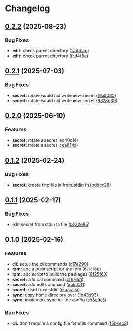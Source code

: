 # Changelog

## [0.2.2](https://github.com/joshuachp/mctl/compare/v0.2.1...v0.2.2) (2025-08-23)


### Bug Fixes

* **edit:** check parent directory ([17a0bcc](https://github.com/joshuachp/mctl/commit/17a0bccdd0d40b8388ba0f050390dd976b75fb7d))
* **edit:** check parent directory ([fcd4f5a](https://github.com/joshuachp/mctl/commit/fcd4f5a79fc726f254ae3937a0a2a192c0df3be0))

## [0.2.1](https://github.com/joshuachp/mctl/compare/v0.2.0...v0.2.1) (2025-07-03)


### Bug Fixes

* **secret:** rotate would not write new secret ([f8a9d85](https://github.com/joshuachp/mctl/commit/f8a9d8571e6a8d500e119553f2f74a8d12ee6aa2))
* **secret:** rotate would not write new secret ([9328e39](https://github.com/joshuachp/mctl/commit/9328e3916d6781299d68666ef6fe54d09705ffad))

## [0.2.0](https://github.com/joshuachp/mctl/compare/v0.1.2...v0.2.0) (2025-06-10)


### Features

* **secret:** rotate a secret ([ec40c14](https://github.com/joshuachp/mctl/commit/ec40c1499842e5a01c6c6ceae7b9d7368226bae7))
* **secret:** rotate a secret ([cea814d](https://github.com/joshuachp/mctl/commit/cea814d937ef9e96c2a7610d005387508a305a9b))

## [0.1.2](https://github.com/joshuachp/mctl/compare/v0.1.1...v0.1.2) (2025-02-24)


### Bug Fixes

* **secret:** create tmp file in from_stdin fn ([bddcc28](https://github.com/joshuachp/mctl/commit/bddcc28ca6a2d3ffe7f974c69e64f7c9b9bf5276))

## [0.1.1](https://github.com/joshuachp/mctl/compare/v0.1.0...v0.1.1) (2025-02-17)


### Bug Fixes

* edit secret from stdin to file ([b522e85](https://github.com/joshuachp/mctl/commit/b522e85f056082020fdcb26618bb4515ec81882b))

## 0.1.0 (2025-02-16)


### Features

* **cli:** setup the cli commands ([c17e290](https://github.com/joshuachp/mctl/commit/c17e29050865851a513e076a0078bdfb33945dde))
* **rpm:** add a build script for the rpm ([6141f8b](https://github.com/joshuachp/mctl/commit/6141f8b6e6ce9459625cf09e557b03c65fa98139))
* **rpm:** add script to build the packages ([8f25f63](https://github.com/joshuachp/mctl/commit/8f25f63d1a3d2943c02832234cf0e99c19814671))
* **secret:** add cat command ([cf97dc1](https://github.com/joshuachp/mctl/commit/cf97dc178e23611757592cfa4a1d16b41ef5aa27))
* **secret:** add edit command ([abb45f1](https://github.com/joshuachp/mctl/commit/abb45f1c69d48297fd08fd51c949c5f52ad1d0fe))
* **secret:** read from stdin ([ecdcada](https://github.com/joshuachp/mctl/commit/ecdcada6aa402a775bd3418494d1a4ca3c4b3ab8))
* **sync:** copy home directory over ([1d43b93](https://github.com/joshuachp/mctl/commit/1d43b939eacdfb51bef16226c3c6a0cd58246157))
* **sync:** implement sync for the config ([c93c9e5](https://github.com/joshuachp/mctl/commit/c93c9e5c6fc88ee3998b37d95683eda40f5d05e3))


### Bug Fixes

* **cli:** don't require a config file for utils command ([f5b4ec8](https://github.com/joshuachp/mctl/commit/f5b4ec89f185a637087e7938439d9e6baf7799ff))
